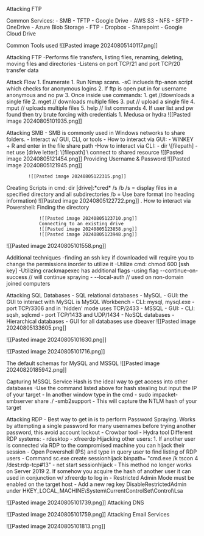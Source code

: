 Attacking FTP

Common Services:
	- SMB        - TFTP         - Google Drive         - AWS S3
	- NFS         - SFTP         - OneDrive               - Azure Blob Storage
	- FTP          - Dropbox   - Sharepoint            - Google Cloud Drive

Common Tools used
	![[Pasted image 20240805140117.png]]
	

Attacking FTP
	-Performs file transfers, listing files, renaming, deleting, moving files and directories
	-Listens on port TCP/21 and port TCP/20 transfer data

Attack Flow
	1. Enumerate
		1. Run Nmap scans. 
			-sC inclueds ftp-anon script which checks for anonymous logins
		2. If ftp is open put in for username anonymous and no pw
		3. Once inside use commands:
			1.  get //downloads a single file
			2. mget // downloads multiple files
			3. put // upload a single file
			4. mput // uploads multiple files
			5. help // list commands
		4.  If user list and pw found then try brute forcing with credentials
			1.  Medusa or hydra
![[Pasted image 20240805101935.png]]

Attacking SMB
	- SMB is commonly used in Windows networks to share folders.
	- Interact w/ GUI, CLI, or tools
		- How to interact via GUI:
			- WINKEY + R and enter in the file share path
		-How to interact via CLI:
			- dir \\[filepath]
			- net use [drive letter]: \\[filepath]   \\ connect to shared resource
			![[Pasted image 20240805121454.png]]
			Providing Username & Password
			![[Pasted image 20240805121945.png]]

			![[Pasted image 20240805122315.png]]

Creating Scripts in cmd:
	dir [drive]:\*cred* /s /b
			/s = display files in a specified directory and all subdirectories
			/b = Use bare format (no heading information)
			![[Pasted image 20240805122722.png]]
			.
			How to interact via Powershell:
					Finding the directory
				
				![[Pasted image 20240805123710.png]]
				Connecting to an existing drive
				![[Pasted image 20240805123858.png]]
				![[Pasted image 20240805123948.png]]



![[Pasted image 20240805101558.png]]

Additional techniques
	-finding an ssh key if downloaded will require you to change the permissions inorder to utilize it
		-Utilize cmd:  chmod 600 [ssh key]
	-Utilizing crackmapexec has additional flags
		-using flag --continue-on-success // will continue spraying
		- --local-auth // used on non-domain joined computers	


Attacking SQL Databases
	- SQL relational databases
		- MySQL
			- GUI: the GUI to interact with MySQL is MySQL Workbench
			- CLI: mysql, mysql.exe
			- port TCP/3306 and in 'hidden' mode uses TCP/2433
		- MSSQL
			- GUI:
			- CLI: sqsh, sqlcmd
			- port TCP/1433 and UDP/1434
	- NoSQL databases
	- Hierarchical databases
			- GUI for all databases use dbeaver
			 ![[Pasted image 20240805133605.png]]
			 

![[Pasted image 20240805101630.png]]

![[Pasted image 20240805101716.png]]

The default schemas for MySQL and MSSQL
![[Pasted image 20240820185942.png]]

Capturing MSSQL Service Hash is the ideal way to get access into other databases
	-Use the command listed above for hash stealing but input the IP of your target
	- In another window type in the cmd
			- sudo impacket-smbserver share ./ -smb2support
			- This will capture the NTLM hash of your target


Attacking RDP
	- Best way to get in is to perform Password Spraying. Works by attempting a single password for many usernames before trying another password, this avoid account lockout
		- Crowbar tool
		- Hydra tool
	Different RDP systems:
			- rdesktop
			- xfreerdp
	Hijacking other users:
			1. If another user is connected via RDP to the compromised machine you can hijack their session
					- Open Powershell (PS) and type in query user to find listing of RDP users
					- Command sc.exe create sessionhijack binpath= "cmd.exe /k tscon 4 /dest:rdp-tcp#13"
					- net start sessionhijack
					- This method no longer works on Server 2019
			2. If somehow you acquire the hash of another user it can used in conjunction w/ xfreerdp to log in
					- Restricted Admin Mode must be enabled on the target host
					- Add a new reg key DisableRestrictedAdmin under HKEY_LOCAL_MACHINE\System\CurrentControlSet\Control\Lsa



![[Pasted image 20240805101739.png]]
Attacking DNS



![[Pasted image 20240805101759.png]]
Attacking Email Services



![[Pasted image 20240805101813.png]]
